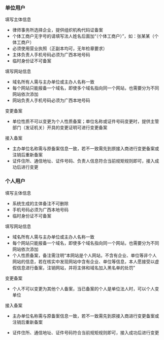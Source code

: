 

### 单位用户

填写主体信息

* 律师事务所选择企业，提供组织机构代码证备案
* 个体工商户无字号的请填写法人姓名后面加“（个体工商户）”，如：张某某（个体工商户）
* 必须使用营业执照（正副本均可，无年检章要求）
* 主体负责人手机号码必须为广西本地号码
* 临时身份证不可备案

填写网站信息

* 域名所有人需与主办单位或主办人名称一致
* 每个网站只能报备一个域名，即使多个域名指向同一个网站，也需要分为不同网站依次添加
* 网站负责人手机号码必须为广西本地号码


变更备案

* 单位性质不可以变更为个人性质备案；单位名称或证件号码变更时，提供主管部门（发证机关）开具的变更证明可进行变更备案

接入备案

* 主办单位名称需与原备案信息一致，若不一致需先到原接入商进行变更备案或注销后重新备案
* 证件住所、通信地址、证件号码、负责人信息符合当前规矩规则即可，接入成功后进行变更

### 个人用户

填写主体信息

* 系统生成的主体备注不可删除
* 手机号码必须为广西本地号码
* 临时身份证不可备案

填写网站信息

* 域名所有人需与主办单位或主办人名称一致
* 每个网站只能报备一个域名，即使多个域名指向同一个网站，也需要分为不同网站依次添加
* 个人性质备案，备注需注明“本网站是个人网站，不含有企业、单位等非个人网站的信息，若在核实中发现网站中含有企业、单位等信息，本人愿接受以虚假信息进行备案，注销网站，并将主体和域名加入黑名单的处罚”


变更备案

* 个人不可以变更为其他个人备案，当已备案的个人是单位法人时，可以个人变单位
 
接入备案

* 主办单位名称需与原备案信息一致，若不一致需先到原接入商进行变更备案或注销后重新备案
* 证件住所、通信地址、证件号码符合当前规矩规则即可，接入成功后进行变更


  [1]: a
  [2]: a